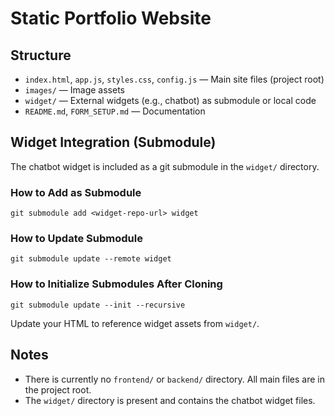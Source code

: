# Static Portfolio Website

## Structure

- `index.html`, `app.js`, `styles.css`, `config.js` — Main site files (project root)
- `images/` — Image assets
- `widget/` — External widgets (e.g., chatbot) as submodule or local code
- `README.md`, `FORM_SETUP.md` — Documentation

## Widget Integration (Submodule)

The chatbot widget is included as a git submodule in the `widget/` directory.

### How to Add as Submodule

```
git submodule add <widget-repo-url> widget
```

### How to Update Submodule

```
git submodule update --remote widget
```

### How to Initialize Submodules After Cloning

```
git submodule update --init --recursive
```

Update your HTML to reference widget assets from `widget/`.

## Notes
- There is currently no `frontend/` or `backend/` directory. All main files are in the project root.
- The `widget/` directory is present and contains the chatbot widget files.


